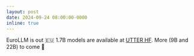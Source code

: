```yaml
---
layout: post
date: 2024-09-24 08:00:00-0000
inline: true
---
```


EuroLLM is out :eu: 1.7B models are available at [UTTER HF](https://huggingface.co/collections/utter-project/eurollm-66b2bd5402f755e41c5d9c6d). More (9B and 22B) to come :eyes:
